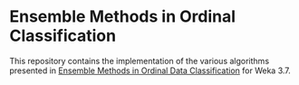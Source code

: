 Ensemble Methods in Ordinal Classification
==========================================

This repository contains the implementation of the various algorithms presented
in [Ensemble Methods in Ordinal Data Classification](https://repositorio-aberto.up.pt/handle/10216/73795?locale=en)
for Weka 3.7.

